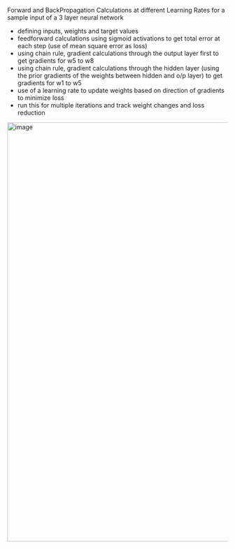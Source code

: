 Forward and BackPropagation Calculations at different Learning Rates for a sample input of a 3 layer neural network
- defining inputs, weights and target values
- feedforward calculations using sigmoid activations to get total error at each step (use of mean square error as loss)
- using chain rule, gradient calculations through the output layer first to get gradients for w5 to w8
- using chain rule, gradient calculations through the hidden layer (using the prior gradients of the weights between hidden and o/p layer) to get gradients for w1 to w5
- use of a learning rate to update weights based on direction of gradients to minimize loss
- run this for multiple iterations and track weight changes and loss reduction
<img width="960" alt="image" src="https://user-images.githubusercontent.com/31410799/212448434-98577c20-583b-42f7-a997-77c74d21d159.png">
